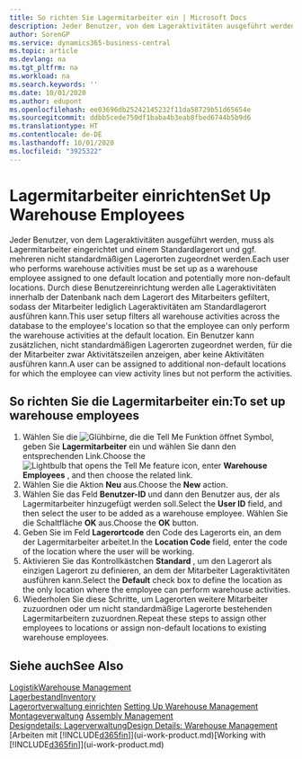 ```yaml
---
title: So richten Sie Lagermitarbeiter ein | Microsoft Docs
description: Jeder Benutzer, von dem Lageraktivitäten ausgeführt werden, muss als Lagermitarbeiter eingerichtet und einem Standardlagerort und ggf. mehreren nicht standardmäßigen Lagerorten zugeordnet werden.
author: SorenGP
ms.service: dynamics365-business-central
ms.topic: article
ms.devlang: na
ms.tgt_pltfrm: na
ms.workload: na
ms.search.keywords: ''
ms.date: 10/01/2020
ms.author: edupont
ms.openlocfilehash: ee03696db25242145232f11da58729b51d65654e
ms.sourcegitcommit: ddbb5cede750df1baba4b3eab8fbed6744b5b9d6
ms.translationtype: HT
ms.contentlocale: de-DE
ms.lasthandoff: 10/01/2020
ms.locfileid: "3925322"
---
```

# <a name="set-up-warehouse-employees"></a><span data-ttu-id="6e5f0-103">Lagermitarbeiter einrichten</span><span class="sxs-lookup"><span data-stu-id="6e5f0-103">Set Up Warehouse Employees</span></span>
<span data-ttu-id="6e5f0-104">Jeder Benutzer, von dem Lageraktivitäten ausgeführt werden, muss als Lagermitarbeiter eingerichtet und einem Standardlagerort und ggf. mehreren nicht standardmäßigen Lagerorten zugeordnet werden.</span><span class="sxs-lookup"><span data-stu-id="6e5f0-104">Each user who performs warehouse activities must be set up as a warehouse employee assigned to one default location and potentially more non-default locations.</span></span> <span data-ttu-id="6e5f0-105">Durch diese Benutzereinrichtung werden alle Lageraktivitäten innerhalb der Datenbank nach dem Lagerort des Mitarbeiters gefiltert, sodass der Mitarbeiter lediglich Lageraktivitäten am Standardlagerort ausführen kann.</span><span class="sxs-lookup"><span data-stu-id="6e5f0-105">This user setup filters all warehouse activities across the database to the employee's location so that the employee can only perform the warehouse activities at the default location.</span></span> <span data-ttu-id="6e5f0-106">Ein Benutzer kann zusätzlichen, nicht standardmäßigen Lagerorten zugeordnet werden, für die der Mitarbeiter zwar Aktivitätszeilen anzeigen, aber keine Aktivitäten ausführen kann.</span><span class="sxs-lookup"><span data-stu-id="6e5f0-106">A user can be assigned to additional non-default locations for which the employee can view activity lines but not perform the activities.</span></span>

## <a name="to-set-up-warehouse-employees"></a><span data-ttu-id="6e5f0-107">So richten Sie die Lagermitarbeiter ein:</span><span class="sxs-lookup"><span data-stu-id="6e5f0-107">To set up warehouse employees</span></span>  
1.  <span data-ttu-id="6e5f0-108">Wählen Sie die ![Glühbirne, die die Tell Me Funktion öffnet](media/ui-search/search_small.png "Was möchten Sie tun?") Symbol, geben Sie **Lagermitarbeiter** ein und wählen Sie dann den entsprechenden Link.</span><span class="sxs-lookup"><span data-stu-id="6e5f0-108">Choose the ![Lightbulb that opens the Tell Me feature](media/ui-search/search_small.png "Tell me what you want to do") icon, enter **Warehouse Employees** , and then choose the related link.</span></span>  
2. <span data-ttu-id="6e5f0-109">Wählen Sie die Aktion **Neu** aus.</span><span class="sxs-lookup"><span data-stu-id="6e5f0-109">Choose the **New** action.</span></span>  
3. <span data-ttu-id="6e5f0-110">Wählen Sie das Feld **Benutzer-ID** und dann den Benutzer aus, der als Lagermitarbeiter hinzugefügt werden soll.</span><span class="sxs-lookup"><span data-stu-id="6e5f0-110">Select the **User ID** field, and then select the user to be added as a warehouse employee.</span></span> <span data-ttu-id="6e5f0-111">Wählen Sie die Schaltfläche **OK** aus.</span><span class="sxs-lookup"><span data-stu-id="6e5f0-111">Choose the **OK** button.</span></span>  
6.  <span data-ttu-id="6e5f0-112">Geben Sie im Feld **Lagerortcode** den Code des Lagerorts ein, an dem der Lagermitarbeiter arbeitet.</span><span class="sxs-lookup"><span data-stu-id="6e5f0-112">In the **Location Code** field, enter the code of the location where the user will be working.</span></span>  
7.  <span data-ttu-id="6e5f0-113">Aktivieren Sie das Kontrollkästchen **Standard** , um den Lagerort als einzigen Lagerort zu definieren, an dem der Mitarbeiter Lageraktivitäten ausführen kann.</span><span class="sxs-lookup"><span data-stu-id="6e5f0-113">Select the **Default** check box to define the location as the only location where the employee can perform warehouse activities.</span></span>  
8.  <span data-ttu-id="6e5f0-114">Wiederholen Sie diese Schritte, um Lagerorten weitere Mitarbeiter zuzuordnen oder um nicht standardmäßige Lagerorte bestehenden Lagermitarbeitern zuzuordnen.</span><span class="sxs-lookup"><span data-stu-id="6e5f0-114">Repeat these steps to assign other employees to locations or assign non-default locations to existing warehouse employees.</span></span>  

## <a name="see-also"></a><span data-ttu-id="6e5f0-115">Siehe auch</span><span class="sxs-lookup"><span data-stu-id="6e5f0-115">See Also</span></span>  
[<span data-ttu-id="6e5f0-116">Logistik</span><span class="sxs-lookup"><span data-stu-id="6e5f0-116">Warehouse Management</span></span>](warehouse-manage-warehouse.md)  
[<span data-ttu-id="6e5f0-117">Lagerbestand</span><span class="sxs-lookup"><span data-stu-id="6e5f0-117">Inventory</span></span>](inventory-manage-inventory.md)  
<span data-ttu-id="6e5f0-118">[Lagerortverwaltung einrichten](warehouse-setup-warehouse.md)   </span><span class="sxs-lookup"><span data-stu-id="6e5f0-118">[Setting Up Warehouse Management](warehouse-setup-warehouse.md)   </span></span>  
<span data-ttu-id="6e5f0-119">[Montageverwaltung](assembly-assemble-items.md)  </span><span class="sxs-lookup"><span data-stu-id="6e5f0-119">[Assembly Management](assembly-assemble-items.md)  </span></span>  
[<span data-ttu-id="6e5f0-120">Designdetails: Lagerverwaltung</span><span class="sxs-lookup"><span data-stu-id="6e5f0-120">Design Details: Warehouse Management</span></span>](design-details-warehouse-management.md)  
<span data-ttu-id="6e5f0-121">[Arbeiten mit [!INCLUDE[d365fin](includes/d365fin_md.md)]](ui-work-product.md)</span><span class="sxs-lookup"><span data-stu-id="6e5f0-121">[Working with [!INCLUDE[d365fin](includes/d365fin_md.md)]](ui-work-product.md)</span></span>  
